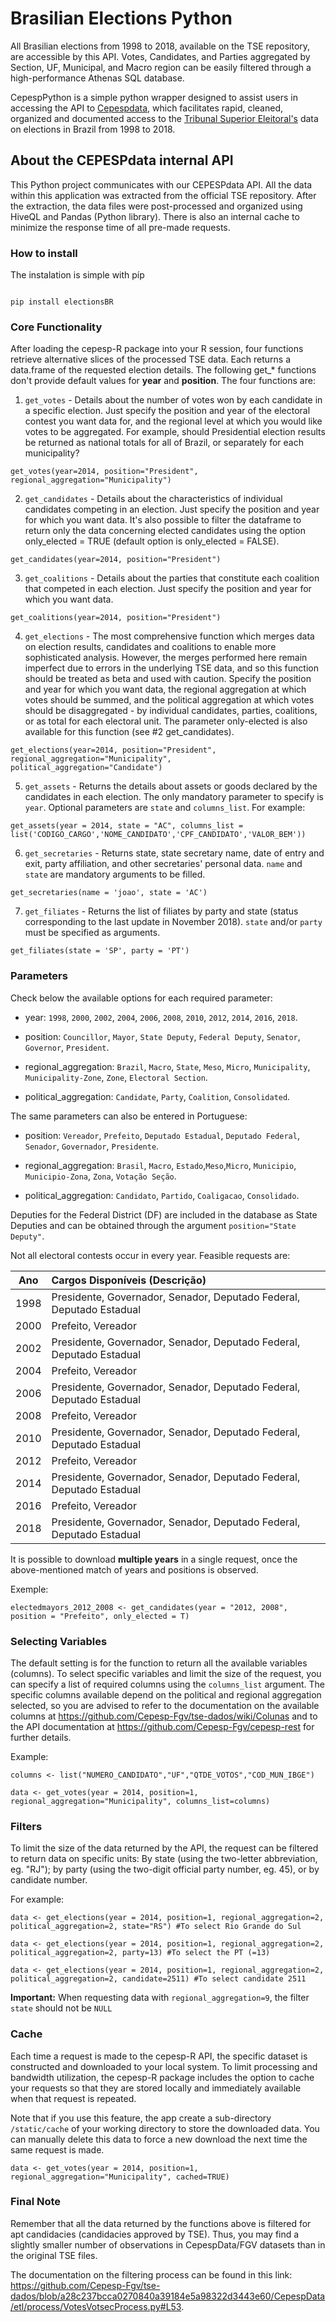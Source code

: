 # Brasilian Elections Python

All Brasilian elections from 1998 to 2018, available on the TSE repository, are accessible by this API. Votes, Candidates, and Parties aggregated by Section, UF, Municipal, and Macro region can be easily filtered through a high-performance Athenas SQL database.

CepespPython is a simple python wrapper designed to assist users in accessing the API to [Cepespdata](http://cepesp.io), which facilitates rapid, cleaned, organized and documented access to the [Tribunal Superior Eleitoral's](http://www.tse.jus.br/eleicoes/estatisticas/repositorio-de-dados-eleitorais) data on elections in Brazil from 1998 to 2018.  

## About the CEPESPdata internal API
This Python project communicates with our CEPESPdata API. All the data within this application was extracted from the official TSE repository. After the extraction, the data files were post-processed and organized using HiveQL and Pandas (Python library). There is also an internal cache to minimize the response time of all pre-made requests.

### How to install

The instalation is simple with píp

```{python}

pip install electionsBR

``` 


### Core Functionality

After loading the cepesp-R package into your R session, four functions retrieve alternative slices of the processed TSE data. Each returns a data.frame of the requested election details. The following get_* functions don't provide default values for __year__ and __position__. The four functions are:

1. `get_votes` - Details about the number of votes won by each candidate in a specific election. Just specify the position and year of the electoral contest you want data for, and the regional level at which you would like votes to be aggregated. For example, should Presidential election results be returned as national totals for all of Brazil, or separately for each municipality?

``` {.r}
get_votes(year=2014, position="President", regional_aggregation="Municipality")
```

2. `get_candidates` - Details about the characteristics of individual candidates competing in an election. Just specify the position and year for which you want data. It's also possible to filter the dataframe to return only the data concerning elected candidates using the option only_elected = TRUE (default option is only_elected = FALSE).

``` {.r}
get_candidates(year=2014, position="President")
```


3. `get_coalitions` - Details about the parties that constitute each coalition that competed in each election. Just specify the position and year for which you want data.

``` {.r}
get_coalitions(year=2014, position="President")
```

4. `get_elections` - The most comprehensive function which merges data on election results, candidates and coalitions to enable more sophisticated analysis. However, the merges performed here remain imperfect due to errors in the underlying TSE data, and so this function should be treated as beta and used with caution. Specify the position and year for which you want data, the regional aggregation at which votes should be summed, and the political aggregation at which votes should be disaggregated - by individual candidates, parties, coalitions, or as total for each electoral unit. The parameter only-elected is also available for this function (see #2 get_candidates).

``` {.r}
get_elections(year=2014, position="President", regional_aggregation="Municipality", political_aggregation="Candidate")
```

5. `get_assets` - Returns the details about assets or goods declared by the candidates in each election. The only mandatory parameter to specify is `year`. Optional parameters are `state` and `columns_list`. For example:

``` {.r}
get_assets(year = 2014, state = "AC", columns_list = list('CODIGO_CARGO','NOME_CANDIDATO','CPF_CANDIDATO','VALOR_BEM'))            
```

6. `get_secretaries` - Returns state, state secretary name, date of entry and exit, party affiliation, and other secretaries' personal data. `name` and `state` are mandatory arguments to be filled.

``` {.r}
get_secretaries(name = 'joao', state = 'AC')
```

7. `get_filiates` - Returns the list of filiates by party and state (status corresponding to the last update in November 2018). `state` and/or `party` must be specified as arguments.

``` {.r}
get_filiates(state = 'SP', party = 'PT')
```

### Parameters

Check below the available options for each required parameter:

- year: `1998`, `2000`, `2002`, `2004`, `2006`, `2008`, `2010`, `2012`, `2014`, `2016`, `2018`.

- position: `Councillor`, `Mayor`, `State Deputy`, `Federal Deputy`, `Senator`, `Governor`, `President`.

- regional_aggregation: `Brazil`, `Macro`, `State`, `Meso`, `Micro`, `Municipality`, `Municipality-Zone`, `Zone`, `Electoral Section`.

- political_aggregation: `Candidate`, `Party`, `Coalition`, `Consolidated`.

The same parameters can also be entered in Portuguese:

- position: `Vereador`, `Prefeito`, `Deputado Estadual`, `Deputado Federal`, `Senador`, `Governador`, `Presidente`.

- regional_aggregation: `Brasil`, `Macro`, `Estado`,`Meso`,`Micro`, `Municipio`, `Municipio-Zona`, `Zona`, `Votação Seção`.

- political_aggregation: `Candidato`, `Partido`, `Coaligacao`, `Consolidado`.

Deputies for the Federal District (DF) are included in the database as State Deputies and can be obtained through the argument  `position="State Deputy"`.

Not all electoral contests occur in every year. Feasible requests are:

| Ano      | Cargos Disponíveis (Descrição) | 
| ------------------------- |:------|
| 1998                |   Presidente, Governador, Senador, Deputado Federal, Deputado Estadual    |
| 2000                |   Prefeito, Vereador    | 
| 2002                |   Presidente, Governador, Senador, Deputado Federal, Deputado Estadual    |
| 2004                |   Prefeito, Vereador    | 
| 2006                |   Presidente, Governador, Senador, Deputado Federal, Deputado Estadual    |
| 2008                |   Prefeito, Vereador    | 
| 2010                |   Presidente, Governador, Senador, Deputado Federal, Deputado Estadual    | 
| 2012                |   Prefeito, Vereador    | 
| 2014                |   Presidente, Governador, Senador, Deputado Federal, Deputado Estadual    | 
| 2016                |   Prefeito, Vereador    | 
| 2018                |   Presidente, Governador, Senador, Deputado Federal, Deputado Estadual    |

It is possible to download **multiple years** in a single request, once the above-mentioned match of years and positions is observed.

Exemple:

```{r}
electedmayors_2012_2008 <- get_candidates(year = "2012, 2008", position = "Prefeito", only_elected = T)
```

### Selecting Variables
The default setting is for the function to return all the available variables (columns). To select specific variables and limit the size of the request, you can specify a list of required columns using the `columns_list` argument. The specific columns available depend on the political and regional aggregation selected, so you are advised to refer to the documentation on the available columns at https://github.com/Cepesp-Fgv/tse-dados/wiki/Colunas and to the API documentation at https://github.com/Cepesp-Fgv/cepesp-rest for further details.

Example:
```{r}
columns <- list("NUMERO_CANDIDATO","UF","QTDE_VOTOS","COD_MUN_IBGE")

data <- get_votes(year = 2014, position=1, regional_aggregation="Municipality", columns_list=columns)
```

### Filters
To limit the size of the data returned by the API, the request can be filtered to return data on specific units: By state (using the two-letter abbreviation, eg. "RJ"); by party (using the two-digit official party number, eg. 45), or by candidate number.

For example:
```{r}
data <- get_elections(year = 2014, position=1, regional_aggregation=2, political_aggregation=2, state="RS") #To select Rio Grande do Sul 

data <- get_elections(year = 2014, position=1, regional_aggregation=2, political_aggregation=2, party=13) #To select the PT (=13)

data <- get_elections(year = 2014, position=1, regional_aggregation=2, political_aggregation=2, candidate=2511) #To select candidate 2511
```
**Important:** When requesting data with `regional_aggregation=9`, the filter `state` should not be `NULL`

### Cache
Each time a request is made to the cepesp-R API, the specific dataset is constructed and downloaded to your local system. To limit processing and bandwidth utilization, the cepesp-R package includes the option to cache your requests so that they are stored locally and immediately available when that request is repeated. 

Note that if you use this feature, the app create a sub-directory `/static/cache` of your working directory to store the downloaded data. You can manually delete this data to force a new download the next time the same request is made. 

```{r, eval=FALSE}
data <- get_votes(year = 2014, position=1, regional_aggregation="Municipality", cached=TRUE)
```

### Final Note

Remember that all the data returned by the functions above is filtered for apt candidacies (candidacies approved by TSE). Thus, you may find a slightly smaller number of observations in CepespData/FGV datasets than in the original TSE files. 

The documentation on the filtering process can be found in this link: https://github.com/Cepesp-Fgv/tse-dados/blob/a28c237bcca0270840a39184e5a98322d3443e60/CepespData/etl/process/VotesVotsecProcess.py#L53.

